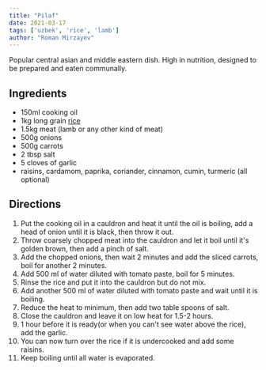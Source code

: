 ```yaml
---
title: "Pilaf"
date: 2021-03-17
tags: ['uzbek', 'rice', 'lamb']
author: "Roman Mirzayev"
---
```


Popular central asian and middle eastern dish.
High in nutrition, designed to be prepared and eaten communally.

## Ingredients

- 150ml cooking oil
- 1kg long grain [rice](/rice)
- 1.5kg meat (lamb or any other kind of meat)
- 500g onions
- 500g carrots
- 2 tbsp salt
- 5 cloves of garlic
- raisins, cardamom, paprika, coriander, cinnamon, cumin, turmeric (all optional)

## Directions

1. Put the cooking oil in a cauldron and heat it until the oil is boiling, add a head of onion until it is black, then throw it out.
2. Throw coarsely chopped meat into the cauldron and let it boil until it's golden brown, then add a pinch of salt.
3. Add the chopped onions, then wait 2 minutes and add the sliced carrots, boil for another 2 minutes.
4. Add 500 ml of water diluted with tomato paste, boil for 5 minutes.
5. Rinse the rice and put it into the cauldron but do not mix.
6. Add another 500 ml of water diluted with tomato paste and wait until it is boiling.
7. Reduce the heat to minimum, then add two table spoons of salt.
8. Close the cauldron and leave it on low heat for 1.5-2 hours.
9. 1 hour before it is ready(or when you can't see water above the rice), add the garlic.
10. You can now turn over the rice if it is undercooked and add some raisins.
11. Keep boiling until all water is evaporated.
